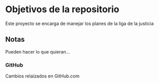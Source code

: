 # Objetivos de la repositorio

Este proyecto se encarga de manejar los planes de la liga de la justicia


## Notas
Pueden hacer lo que quieran...

### GitHub
Cambios relaizados en GitHub.com
